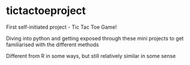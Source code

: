 # tictactoeproject
First self-initiated project - Tic Tac Toe Game!

Diving into python and getting exposed through these mini projects to get familiarised with the different methods

Different from R in some ways, but still relatively similar in some sense
